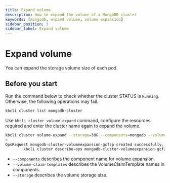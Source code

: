 ```yaml
---
title: Expand volume
description: How to expand the volume of a MongoDB cluster
keywords: [mongodb, expand volume, volume expansion]
sidebar_position: 3
sidebar_label: Expand volume
---
```


# Expand volume

You can expand the storage volume size of each pod.

## Before you start

Run the command below to check whether the cluster STATUS is `Running`. Otherwise, the following operations may fail.

```bash
kbcli cluster list mongodb-cluster
```

Use `kbcli cluster volume-expand` command, configure the resources required and enter the cluster name again to expand the volume.

```bash
kbcli cluster volume-expand --storage=30G --components=mongodb --volume-claim-templates=data mongodb-cluster
>
OpsRequest mongodb-cluster-volumeexpansion-gcfzp created successfully, you can view the progress:
        kbcli cluster describe-ops mongodb-cluster-volumeexpansion-gcfzp -n default
```

- `--components` describes the component name for volume expansion.
- `--volume-claim-templates` describes the VolumeClaimTemplate names in components.
- `--storage` describes the volume storage size.


